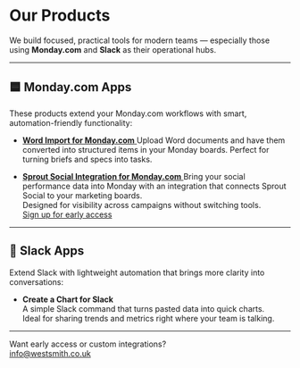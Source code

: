 # Our Products

We build focused, practical tools for modern teams — especially those using **Monday.com** and **Slack** as their operational hubs.

---

## 🟦 Monday.com Apps

These products extend your Monday.com workflows with smart, automation-friendly functionality:

- [**Word Import for Monday.com** ](./word-import-for-monday)
  Upload Word documents and have them converted into structured items in your Monday boards. Perfect for turning briefs and specs into tasks.

- [**Sprout Social Integration for Monday.com** ](./sprout-bridge-for-monday)
  Bring your social performance data into Monday with an integration that connects Sprout Social to your marketing boards.  
  Designed for visibility across campaigns without switching tools.  
  [Sign up for early access](https://your-signup-link.com)

---

## 💬 Slack Apps

Extend Slack with lightweight automation that brings more clarity into conversations:

- **Create a Chart for Slack**  
  A simple Slack command that turns pasted data into quick charts.  
  Ideal for sharing trends and metrics right where your team is talking.

---

Want early access or custom integrations?  
[info@westsmith.co.uk](mailto:info@westsmith.co.uk)
